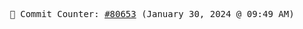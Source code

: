 <p align="center">
    <samp>
        📮 Commit Counter: <a href="https://github.com/Javascript-void0/Javascript-void0/commits/main">#80653</a> (January 30, 2024 @ 09:49 AM)
    </samp>
</p>